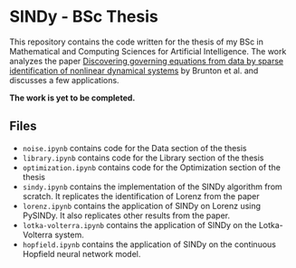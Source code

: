 # SINDy - BSc Thesis

This repository contains the code written for the thesis of my BSc in Mathematical and Computing Sciences for Artificial Intelligence. The work analyzes the paper [Discovering governing equations from data by sparse identification of nonlinear dynamical systems](https://www.pnas.org/doi/10.1073/pnas.1517384113) by Brunton et al. and discusses a few applications.

**The work is yet to be completed.**

## Files

- ```noise.ipynb``` contains code for the Data section of the thesis
- ```library.ipynb``` contains code for the Library section of the thesis
- ```optimization.ipynb``` contains code for the Optimization section of the thesis
- ```sindy.ipynb``` contains the implementation of the SINDy algorithm from scratch. It replicates the identification of Lorenz from the paper
- ```lorenz.ipynb``` contains the application of SINDy on Lorenz using PySINDy. It also replicates other results from the paper.
- ```lotka-volterra.ipynb``` contains the application of SINDy on the Lotka-Volterra system.
- ```hopfield.ipynb``` contains the application of SINDy on the continuous Hopfield neural network model.


